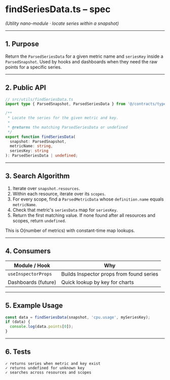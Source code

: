 # findSeriesData.ts – spec
*(Utility nano-module · locate series within a snapshot)*

---

## 1. Purpose

Return the `ParsedSeriesData` for a given metric name and `seriesKey` inside a
`ParsedSnapshot`. Used by hooks and dashboards when they need the raw points
for a specific series.

---

## 2. Public API

```ts
// src/utils/findSeriesData.ts
import type { ParsedSnapshot, ParsedSeriesData } from '@/contracts/types';

/**
 * Locate the series for the given metric and key.
 *
 * @returns the matching ParsedSeriesData or undefined
 */
export function findSeriesData(
  snapshot: ParsedSnapshot,
  metricName: string,
  seriesKey: string
): ParsedSeriesData | undefined;
```

---

## 3. Search Algorithm
1. Iterate over `snapshot.resources`.
2. Within each resource, iterate over its `scopes`.
3. For every scope, find a `ParsedMetricData` whose `definition.name` equals
   `metricName`.
4. Check that metric's `seriesData` map for `seriesKey`.
5. Return the first matching value. If none found after all resources and
   scopes, return `undefined`.

This is O(number of metrics) with constant-time map lookups.

---

## 4. Consumers
| Module / Hook       | Why                                    |
|---------------------|----------------------------------------|
| `useInspectorProps` | Builds Inspector props from found series|
| Dashboards (future) | Quick lookup by key for charts         |

---

## 5. Example Usage
```ts
const data = findSeriesData(snapshot, 'cpu.usage', mySeriesKey);
if (data) {
  console.log(data.points[0]);
}
```

---

## 6. Tests
```
✓ returns series when metric and key exist
✓ returns undefined for unknown key
✓ searches across resources and scopes
```
